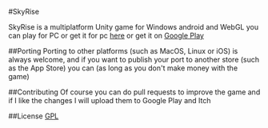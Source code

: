 #SkyRise

SkyRise is a multiplatform Unity game for Windows android and WebGL you can play for PC or get it for pc [here](https://gempuro-games.itch.io/sky-rise) or get it on [Google Play]()

##Porting
Porting to other platforms (such as MacOS, Linux or iOS) is always welcome, and if you want to publish your port to another store (such as the App Store) you can (as long as you don't make money with the game)

##Contributing
Of course you can do pull requests to improve the game and if I like the changes I will upload them to Google Play and Itch

##License
[GPL](https://www.gnu.org/licenses/licenses.es.html)